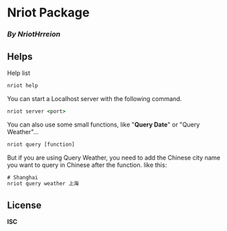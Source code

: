 # Nriot Package
### *By NriotHrreion*

## Helps

Help list
```cmd
nriot help
```

You can start a Localhost server with the following command.
```cmd
nriot server <port>
```

You can also use some small functions, like "**Query Date**" or "Query Weather"...
```cmd
nriot query [function]
```
But if you are using Query Weather, you need to add the Chinese city name you want to query in Chinese after the function.
like this:
```cmd
# Shanghai
nriot query weather 上海
```

## License

**ISC**
